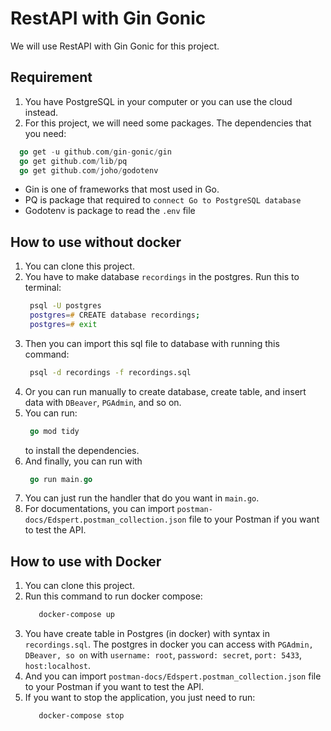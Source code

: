 # RestAPI with Gin Gonic

We will use RestAPI with Gin Gonic for this project.

## Requirement

1. You have PostgreSQL in your computer or you can use the cloud instead.
2. For this project, we will need some packages. The dependencies that you need:

```go
  go get -u github.com/gin-gonic/gin
  go get github.com/lib/pq
  go get github.com/joho/godotenv
```

- Gin is one of frameworks that most used in Go.
- PQ is package that required to `connect Go to PostgreSQL database`
- Godotenv is package to read the `.env` file

## How to use without docker

1. You can clone this project.
2. You have to make database `recordings` in the postgres. Run this to terminal:
   ```zsh
    psql -U postgres
    postgres=# CREATE database recordings;
    postgres=# exit
   ```
3. Then you can import this sql file to database with running this command:
   ```zsh
    psql -d recordings -f recordings.sql
   ```
4. Or you can run manually to create database, create table, and insert data with `DBeaver`, `PGAdmin`, and so on.
5. You can run:
   ```go
    go mod tidy
   ```
   to install the dependencies.
6. And finally, you can run with
   ```go
    go run main.go
   ```
7. You can just run the handler that do you want in `main.go`.
8. For documentations, you can import `postman-docs/Edspert.postman_collection.json` file to your Postman if you want to test the API.

## How to use with Docker

1. You can clone this project.
2. Run this command to run docker compose:
   ```zsh
      docker-compose up
   ```
3. You have create table in Postgres (in docker) with syntax in `recordings.sql`. The postgres in docker you can access with `PGAdmin, DBeaver, so on` with `username: root`, `password: secret`, `port: 5433`, `host:localhost`.
4. And you can import `postman-docs/Edspert.postman_collection.json` file to your Postman if you want to test the API.
5. If you want to stop the application, you just need to run:
   ```zsh
      docker-compose stop
   ```
